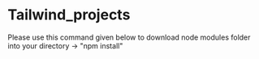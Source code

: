 # Tailwind_projects

 Please use this command given below to download node modules folder into your directory ->
 "npm install"
